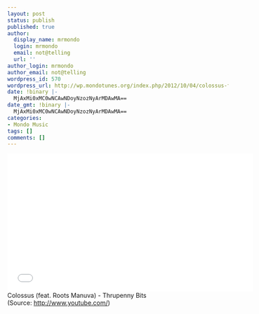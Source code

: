 ```yaml
---
layout: post
status: publish
published: true
author:
  display_name: mrmondo
  login: mrmondo
  email: not@telling
  url: ''
author_login: mrmondo
author_email: not@telling
wordpress_id: 570
wordpress_url: http://wp.mondotunes.org/index.php/2012/10/04/colossus-feat-roots-manuva-thrupenny-bits/
date: !binary |-
  MjAxMi0xMC0wNCAwNDoyNzozNyArMDAwMA==
date_gmt: !binary |-
  MjAxMi0xMC0wNCAwNDoyNzozNyArMDAwMA==
categories:
- Mondo Music
tags: []
comments: []
---
```

<iframe width="560" height="315" src="//www.youtube.com/embed/KDdJi_4cMf0" frameborder="0"> </iframe>
Colossus (feat. Roots Manuva) - Thrupenny Bits
<div class="attribution">(<span>Source:</span> <a href="http://www.youtube.com/">http://www.youtube.com/</a>)</div>
